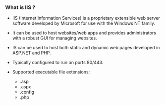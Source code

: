 
### What is IIS ?

- IIS (Internet Information Services) is a proprietary extensible web server software developed by Microsoft for use with the Windows NT family.

- It can be used to host websites/web apps and provides administrators with a robust GUI for managing websites.

- IS can be used to host both static and dynamic web pages developed in ASP.NET and PHP.

- Typically configured to run on ports 80/443.

-  Supported executable file extensions:

	+ .asp
	+ .aspx
	+ .config
	+ .php